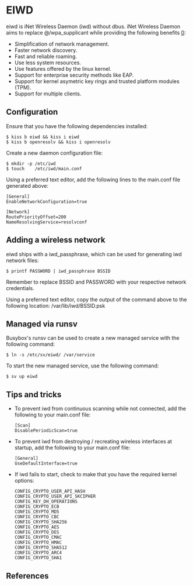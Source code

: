 EIWD
====

eiwd is iNet Wireless Daemon (iwd) without dbus. iNet Wireless Daemon aims to
replace @/wpa_supplicant while providing the following benefits [0]:

*   Simplification of network management.
*   Faster network discovery.
*   Fast and reliable roaming.
*   Use less system resources.
*   Use features offered by the linux kernel.
*   Support for enterprise security methods like EAP.
*   Support for kernel asymetric key rings and trusted platform modules (TPM).
*   Support for multiple clients.

Configuration
-------------

Ensure that you have the following dependencies installed:

    $ kiss b eiwd && kiss i eiwd
    $ kiss b openresolv && kiss i openresolv

Create a new daemon configuration file:

    $ mkdir -p /etc/iwd
    $ touch    /etc/iwd/main.conf

Using a preferred text editor, add the following lines to the main.conf file
generated above:

    [General]
    EnableNetworkConfiguration=true

    [Network]
    RoutePriorityOffset=200
    NameResolvingService=resolvconf

Adding a wireless network
-------------------------

eiwd ships with a iwd_passphrase, which can be used for generating iwd network
files:

    $ printf PASSWORD | iwd_passphrase BSSID

Remember to replace BSSID and PASSWORD with your respective network credentials.

Using a preferred text editor, copy the output of the command above to the
following location: /var/lib/iwd/BSSID.psk

Managed via runsv
-----------------

Busybox's runsv can be used to create a new managed service with the following
command:

    $ ln -s /etc/sv/eiwd/ /var/service

To start the new managed service, use the following command:

    $ sv up eiwd

Tips and tricks
---------------

*   To prevent iwd from continuous scanning while not connected, add the
    following to your main.conf file:

        [Scan]
        DisablePeriodicScan=true

*   To prevent iwd from destroying / recreating wireless interfaces at startup,
    add the following to your main.conf file:

        [General]
        UseDefaultInterface=true

*   If iwd fails to start, check to make that you have the required kernel
    options:

        CONFIG_CRYPTO_USER_API_HASH
        CONFIG_CRYPTO_USER_API_SKCIPHER
        CONFIG_KEY_DH_OPERATIONS
        CONFIG_CRYPTO_ECB
        CONFIG_CRYPTO_MD5
        CONFIG_CRYPTO_CBC
        CONFIG_CRYPTO_SHA256
        CONFIG_CRYPTO_AES
        CONFIG_CRYPTO_DES
        CONFIG_CRYPTO_CMAC
        CONFIG_CRYPTO_HMAC
        CONFIG_CRYPTO_SHA512
        CONFIG_CRYPTO_ARC4
        CONFIG_CRYPTO_SHA1

References
----------

[0]: https://github.com/dylanaraps/eiwd
[1]: https://wiki.gentoo.org/wiki/Iwd
[2]: https://manpages.debian.org/testing/iwd/iwd.config.5.en.html
